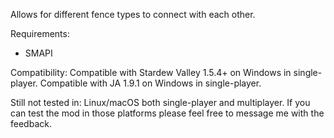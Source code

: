 Allows for different fence types to connect with each other.

Requirements:
- SMAPI

Compatibility:
Compatible with Stardew Valley 1.5.4+ on Windows in single-player.
Compatible with JA 1.9.1 on Windows in single-player.

Still not tested in: Linux/macOS both single-player and multiplayer.
If you can test the mod in those platforms please feel free to message me with the feedback.
